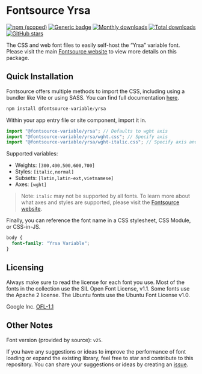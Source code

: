 # Fontsource Yrsa

[![npm (scoped)](https://img.shields.io/npm/v/@fontsource-variable/yrsa?color=brightgreen)](https://www.npmjs.com/package/@fontsource-variable/yrsa) [![Generic badge](https://img.shields.io/badge/fontsource-passing-brightgreen)](https://github.com/fontsource/fontsource) [![Monthly downloads](https://badgen.net/npm/dm/@fontsource-variable/yrsa)](https://github.com/fontsource/fontsource) [![Total downloads](https://badgen.net/npm/dt/@fontsource-variable/yrsa)](https://github.com/fontsource/fontsource) [![GitHub stars](https://img.shields.io/github/stars/fontsource/fontsource.svg?style=social&label=Star)](https://github.com/fontsource/fontsource/stargazers)

The CSS and web font files to easily self-host the “Yrsa” variable font. Please visit the main [Fontsource website](https://fontsource.org/fonts/yrsa) to view more details on this package.

## Quick Installation

Fontsource offers multiple methods to import the CSS, including using a bundler like Vite or using SASS. You can find full documentation [here](https://fontsource.org/docs/getting-started/introduction).

```javascript
npm install @fontsource-variable/yrsa
```

Within your app entry file or site component, import it in.

```javascript
import "@fontsource-variable/yrsa"; // Defaults to wght axis
import "@fontsource-variable/yrsa/wght.css"; // Specify axis
import "@fontsource-variable/yrsa/wght-italic.css"; // Specify axis and style
```

Supported variables:
- Weights: `[300,400,500,600,700]`
- Styles: `[italic,normal]`
- Subsets: `[latin,latin-ext,vietnamese]`
- Axes: `[wght]`

> Note: `italic` may not be supported by all fonts. To learn more about what axes and styles are supported, please visit the [Fontsource website](https://fontsource.org/fonts/yrsa).

Finally, you can reference the font name in a CSS stylesheet, CSS Module, or CSS-in-JS.

```css
body {
  font-family: "Yrsa Variable";
}
```

## Licensing
Always make sure to read the license for each font you use. Most of the fonts in the collection use the SIL Open Font License, v1.1. Some fonts use the Apache 2 license. The Ubuntu fonts use the Ubuntu Font License v1.0.

Google Inc.
[OFL-1.1](http://scripts.sil.org/OFL)

## Other Notes
Font version (provided by source): `v25`.

If you have any suggestions or ideas to improve the performance of font loading or expand the existing library, feel free to star and contribute to this repository. You can share your suggestions or ideas by creating an [issue](https://github.com/fontsource/fontsource/issues).